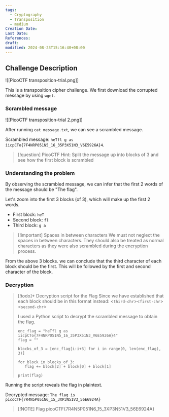 ```yaml
---
tags:
  - Cryptography
  - Transposition
  - medium
Creation Date: 
Last Date: 
References: 
draft: 
modified: 2024-08-23T15:16:40+08:00
---
```

## Challenge Description

![[PicoCTF transposition-trial.png]]

This is a transposition cipher challenge. We first download the corrupted message by using `wget`. 

### Scrambled message
![[PicoCTF transposition-trial 2.png]]

After running `cat message.txt`, we can see a scrambled message. 

Scrambled message: `heTfl g as iicpCTo{7F4NRP051N5_16_35P3X51N3_V6E5926A}4`.

>[!question] PicoCTF Hint: Split the message up into blocks of 3 and see how the first block is scrambled

### Understanding the problem
By observing the scrambled message, we can infer that the first 2 words of the message should be "The flag".

Let's zoom into the first 3 blocks (of 3), which will make up the first 2 words.
-  First block: `heT`
-  Second block: `fl `
-  Third block: `g a`
>[!important] Spaces in between characters
>We must not neglect the spaces in between characters. They should also be treated as normal characters as they were also scrambled during the encryption process.

From the above 3 blocks. we can conclude that the third character of each block should be the first. This will be followed by the first and second character of the block.

### Decryption
>[!todo]+ Decryption script for the Flag
>Since we have established that each block should be in this format instead: 
><`third-chr`><`first-chr`><`second-chr`>
>
>I used a Python script to decrypt the scrambled message to obtain the flag.
>```
>enc_flag = "heTfl g as iicpCTo{7F4NRP051N5_16_35P3X51N3_V6E5926A}4"
>flag = ""
>
>blocks_of_3 = [enc_flag[i:i+3] for i in range(0, len(enc_flag), 3)]
>
>for block in blocks_of_3:
>    flag += block[2] + block[0] + block[1]
>
>print(flag)
>```

Running the script reveals the flag in plaintext.

Decrypted message: `The flag is picoCTF{7R4N5P051N6_15_3XP3N51V3_56E6924A}`

>[!NOTE] Flag
>picoCTF{7R4N5P051N6_15_3XP3N51V3_56E6924A}
